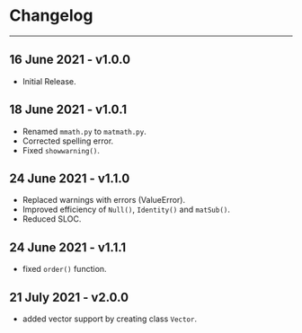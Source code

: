# Changelog

_______________________________

## 16 June 2021 - v1.0.0

- Initial Release.
  
## 18 June 2021 - v1.0.1

- Renamed `mmath.py` to `matmath.py`.
- Corrected spelling error.
- Fixed `showwarning()`.

## 24 June 2021 - v1.1.0

- Replaced warnings with errors (ValueError).
- Improved efficiency of `Null()`, `Identity()` and `matSub()`.
- Reduced SLOC.

## 24 June 2021 - v1.1.1

- fixed `order()` function.

## 21 July 2021 - v2.0.0

- added vector support by creating class `Vector`.
